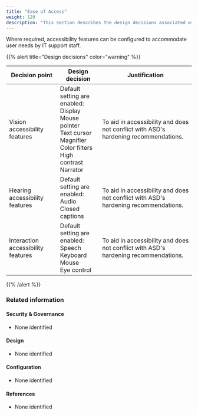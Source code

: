 ```yaml
---
title: "Ease of Access"
weight: 120
description: "This section describes the design decisions associated with ease of use on Windows 10 and 11 endpoints configured according to guidance in ASD's Blueprint for Secure Cloud."
---
```


Where required, accessibility features can be configured to accommodate user needs by IT support staff.

{{% alert title="Design decisions" color="warning" %}}

| Decision point                     | Design decision                                                                                                                    | Justification                                                                      |
|------------------------------------|------------------------------------------------------------------------------------------------------------------------------------|------------------------------------------------------------------------------------|
| Vision accessibility features      | Default setting are enabled:<br>Display<br>Mouse pointer<br>Text cursor<br>Magnifier<br>Color filters<br>High contrast<br>Narrator | To aid in accessibility and does not conflict with ASD's hardening recommendations. |
| Hearing accessibility features     | Default setting are enabled:<br>Audio<br>Closed captions                                                                           | To aid in accessibility and does not conflict with ASD's hardening recommendations. |
| Interaction accessibility features | Default setting are enabled:<br>Speech<br>Keyboard<br>Mouse<br>Eye control                                                         | To aid in accessibility and does not conflict with ASD's hardening recommendations. |

{{% /alert %}}

### Related information

#### Security & Governance

* None identified

#### Design

* None identified

#### Configuration

* None identified

#### References

* None identified